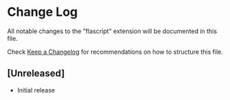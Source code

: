 # Change Log

All notable changes to the "flascript" extension will be documented in this file.

Check [Keep a Changelog](http://keepachangelog.com/) for recommendations on how to structure this file.

## [Unreleased]

- Initial release